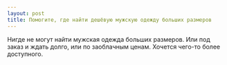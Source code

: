 ```yaml
---
layout: post 
title: Помогите, где найти дешёвую мужскую одежду больших размеров 
--- 
```

Нигде не могут найти мужская одежда больших размеров. Или под заказ и ждать долго, или по заоблачным ценам. Хочется чего-то более доступного.
